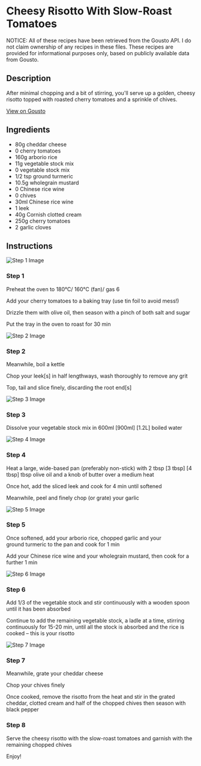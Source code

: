 # Cheesy Risotto With Slow-Roast Tomatoes

NOTICE: All of these recipes have been retrieved from the Gousto API. I do not claim ownership of any recipes in these files. These recipes are provided for informational purposes only, based on publicly available data from Gousto.

## Description

After minimal chopping and a bit of stirring, you'll serve up a golden, cheesy risotto topped with roasted cherry tomatoes and a sprinkle of chives. 

[View on Gousto](https://www.gousto.co.uk/recipes/cookbook/cheesy-risotto-slow-roast-tomatoes)

## Ingredients

- 80g cheddar cheese
- 0 cherry tomatoes
- 160g arborio rice
- 11g vegetable stock mix
- 0 vegetable stock mix
- 1/2 tsp ground turmeric
- 10.5g wholegrain mustard
- 0 Chinese rice wine
- 0 chives
- 30ml Chinese rice wine
- 1 leek 
- 40g Cornish clotted cream 
- 250g cherry tomatoes 
- 2 garlic cloves 

## Instructions

![Step 1 Image](https://production-media.gousto.co.uk/cms/recipe-step-image/593.-step-1-x200.jpg)

### Step 1

Preheat the oven to 180°C/ 160°C (fan)/ gas 6

Add your cherry tomatoes to a baking tray (use tin foil to avoid mess!)

Drizzle them with olive oil, then season with a pinch of both salt and sugar

Put the tray in the oven to roast for 30 min

![Step 2 Image](https://production-media.gousto.co.uk/cms/recipe-step-image/593.-step-2-x200.jpg)

### Step 2

Meanwhile, boil a kettle

Chop your leek[s] in half lengthways, wash thoroughly to remove any grit

Top, tail and slice finely, discarding the root end[s]

![Step 3 Image](https://production-media.gousto.co.uk/cms/recipe-step-image/593.-step-3-x200.jpg)

### Step 3

Dissolve your vegetable stock mix in 600ml <span class="text-purple">[900ml] </span><span class="text-danger">[1.2L]</span> boiled water

![Step 4 Image](https://production-media.gousto.co.uk/cms/recipe-step-image/593.-step-4-x200.jpg)

### Step 4

Heat a large, wide-based pan (preferably non-stick) with 2 tbsp<span class="text-danger"> <span class="text-purple">[3 tbsp]</span> [4 tbsp] </span>tbsp olive oil and a knob of butter over a medium heat

Once hot, add the sliced leek and cook for 4 min until softened

Meanwhile, peel and finely chop (or grate) your garlic

![Step 5 Image](https://production-media.gousto.co.uk/cms/recipe-step-image/593.-step-5-x200.jpg)

### Step 5

Once softened, add your arborio rice, chopped garlic and your ground turmeric to the pan and cook for 1 min

Add your Chinese rice wine and your wholegrain mustard, then cook for a further 1 min

![Step 6 Image](https://production-media.gousto.co.uk/cms/recipe-step-image/593.-step-6-x200.jpg)

### Step 6

Add 1/3 of the vegetable stock and stir continuously with a wooden spoon until it has been absorbed

Continue to add the remaining vegetable stock, a ladle at a time, stirring continuously for 15-20 min, until all the stock is absorbed and the rice is cooked – this is your risotto

![Step 7 Image](https://production-media.gousto.co.uk/cms/recipe-step-image/593.-step-7-x200.jpg)

### Step 7

Meanwhile, grate your cheddar cheese

Chop your chives finely

Once cooked, remove the risotto from the heat and stir in the grated cheddar, clotted cream and half of the chopped chives then season with black pepper

### Step 8

Serve the cheesy risotto with the slow-roast tomatoes and garnish with the remaining chopped chives

Enjoy!

